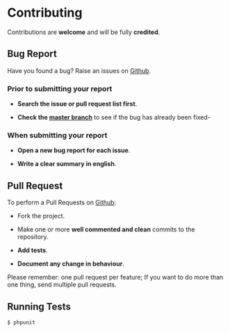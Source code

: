 # Contributing

Contributions are **welcome** and will be fully **credited**.

## Bug Report

Have you found a bug? Raise an issues on [Github](https://github.com/comodojo/zip/issues).

### Prior to submitting your report

- **Search the issue or pull request list first**.

- **Check the [master branch](https://github.com/comodojo/zip)** to see if the bug has already been fixed-

### When submitting your report

- **Open a new bug report for each issue**.

- **Write a clear summary in english**.

## Pull Request

To perform a Pull Requests on [Github](https://github.com/comodojo/zip/pulls):

- Fork the project.

- Make one or more **well commented and clean** commits to the repository.

- **Add tests**.

- **Document any change in behaviour**.

Please remember: one pull request per feature; If you want to do more than one thing, send multiple pull requests.

## Running Tests

``` bash
$ phpunit
```

